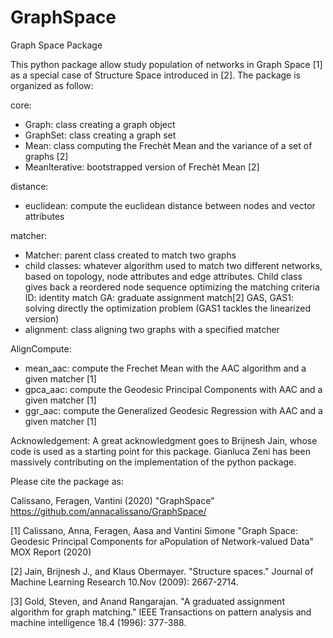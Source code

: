# GraphSpace
Graph Space Package

This python package allow study population of networks in Graph Space [1] as a special case of Structure Space introduced in [2].
The package is organized as follow:

core:
- Graph: class creating a graph object
- GraphSet: class creating a graph set
- Mean: class computing the Frechèt Mean and the variance of a set of graphs [2]
- MeanIterative: bootstrapped version of Frechèt Mean [2]

distance:
- euclidean: compute the euclidean distance between nodes and vector attributes

matcher:
- Matcher: parent class created to match two graphs
- child classes: whatever algorithm used to match two different networks, based on topology, node attributes and edge attributes. 
Child class gives back a reordered node sequence optimizing the matching criteria
    ID: identity match
    GA: graduate assignment match[2]
    GAS, GAS1: solving directly the optimization problem (GAS1 tackles the linearized version)
- alignment: class aligning two graphs with a specified matcher

AlignCompute:
- mean_aac: compute the Frechet Mean with the AAC algorithm and a given matcher [1]
- gpca_aac: compute the Geodesic Principal Components with AAC and a given matcher [1]
- ggr_aac: compute the Generalized Geodesic Regression with AAC and a given matcher [1]

Acknowledgement: A great acknowledgment goes to Brijnesh Jain, whose code is used as a starting point for this package. Gianluca Zeni has been massively contributing on the implementation of the python package.

Please cite the package as:

Calissano, Feragen, Vantini (2020) "GraphSpace" https://github.com/annacalissano/GraphSpace/


[1] Calissano, Anna, Feragen, Aasa and Vantini Simone "Graph Space: Geodesic Principal Components for aPopulation of Network-valued Data" MOX Report (2020)

[2] Jain, Brijnesh J., and Klaus Obermayer. "Structure spaces." Journal of Machine Learning Research 10.Nov (2009): 2667-2714.

[3] Gold, Steven, and Anand Rangarajan. "A graduated assignment algorithm for graph matching." IEEE Transactions on pattern analysis            and machine intelligence 18.4 (1996): 377-388.



